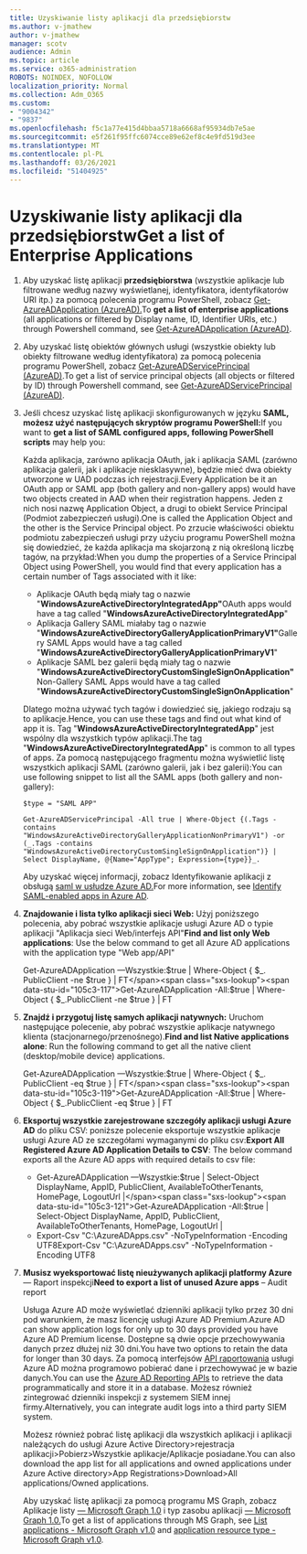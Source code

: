 ```yaml
---
title: Uzyskiwanie listy aplikacji dla przedsiębiorstw
ms.author: v-jmathew
author: v-jmathew
manager: scotv
audience: Admin
ms.topic: article
ms.service: o365-administration
ROBOTS: NOINDEX, NOFOLLOW
localization_priority: Normal
ms.collection: Adm_O365
ms.custom:
- "9004342"
- "9837"
ms.openlocfilehash: f5c1a77e415d4bbaa5718a6668af95934db7e5ae
ms.sourcegitcommit: e5f261f95ffc6074cce89e62ef8c4e9fd519d3ee
ms.translationtype: MT
ms.contentlocale: pl-PL
ms.lasthandoff: 03/26/2021
ms.locfileid: "51404925"
---
```

# <a name="get-a-list-of-enterprise-applications"></a><span data-ttu-id="105c3-102">Uzyskiwanie listy aplikacji dla przedsiębiorstw</span><span class="sxs-lookup"><span data-stu-id="105c3-102">Get a list of Enterprise Applications</span></span>

1. <span data-ttu-id="105c3-103">Aby uzyskać listę aplikacji **przedsiębiorstwa** (wszystkie aplikacje lub filtrowane według nazwy wyświetlanej, identyfikatora, identyfikatorów URI itp.) za pomocą polecenia programu PowerShell, zobacz [Get-AzureADApplication (AzureAD).](https://docs.microsoft.com/powershell/module/azuread/get-azureadapplication)</span><span class="sxs-lookup"><span data-stu-id="105c3-103">To **get a list of enterprise applications** (all applications or filtered by Display name, ID, Identifier URIs, etc.) through Powershell command, see [Get-AzureADApplication (AzureAD)](https://docs.microsoft.com/powershell/module/azuread/get-azureadapplication).</span></span>
2. <span data-ttu-id="105c3-104">Aby uzyskać listę obiektów głównych usługi (wszystkie obiekty lub obiekty filtrowane według identyfikatora) za pomocą polecenia programu PowerShell, zobacz [Get-AzureADServicePrincipal (AzureAD)](https://docs.microsoft.com/powershell/module/azuread/get-azureadserviceprincipal).</span><span class="sxs-lookup"><span data-stu-id="105c3-104">To get a list of service principal objects (all objects or filtered by ID) through Powershell command, see [Get-AzureADServicePrincipal (AzureAD)](https://docs.microsoft.com/powershell/module/azuread/get-azureadserviceprincipal).</span></span>
3. <span data-ttu-id="105c3-105">Jeśli chcesz uzyskać listę aplikacji skonfigurowanych w języku **SAML, możesz użyć następujących skryptów programu PowerShell:**</span><span class="sxs-lookup"><span data-stu-id="105c3-105">If you want to **get a list of SAML configured apps, following PowerShell scripts** may help you:</span></span>

    <span data-ttu-id="105c3-106">Każda aplikacja, zarówno aplikacja OAuth, jak i aplikacja SAML (zarówno aplikacja galerii, jak i aplikacje niesklasywne), będzie mieć dwa obiekty utworzone w UAD podczas ich rejestracji.</span><span class="sxs-lookup"><span data-stu-id="105c3-106">Every Application be it an OAuth app or SAML app (both gallery and non-gallery apps) would have two objects created in AAD when their registration happens.</span></span> <span data-ttu-id="105c3-107">Jeden z nich nosi nazwę Application Object, a drugi to obiekt Service Principal (Podmiot zabezpieczeń usługi).</span><span class="sxs-lookup"><span data-stu-id="105c3-107">One is called the Application Object and the other is the Service Principal object.</span></span> <span data-ttu-id="105c3-108">Po zrzucie właściwości obiektu podmiotu zabezpieczeń usługi przy użyciu programu PowerShell można się dowiedzieć, że każda aplikacja ma skojarzoną z nią określoną liczbę tagów, na przykład:</span><span class="sxs-lookup"><span data-stu-id="105c3-108">When you dump the properties of a Service Principal Object using PowerShell, you would find that every application has a certain number of Tags associated with it like:</span></span>

    - <span data-ttu-id="105c3-109">Aplikacje OAuth będą miały tag o nazwie "**WindowsAzureActiveDirectoryIntegratedApp"**</span><span class="sxs-lookup"><span data-stu-id="105c3-109">OAuth apps would have a tag called "**WindowsAzureActiveDirectoryIntegratedApp**"</span></span>
    - <span data-ttu-id="105c3-110">Aplikacja Gallery SAML miałaby tag o nazwie "**WindowsAzureActiveDirectoryGalleryApplicationPrimaryV1"**</span><span class="sxs-lookup"><span data-stu-id="105c3-110">Gallery SAML Apps would have a tag called "**WindowsAzureActiveDirectoryGalleryApplicationPrimaryV1**"</span></span>
    - <span data-ttu-id="105c3-111">Aplikacje SAML bez galerii będą miały tag o nazwie "**WindowsAzureActiveDirectoryCustomSingleSignOnApplication"**</span><span class="sxs-lookup"><span data-stu-id="105c3-111">Non-Gallery SAML Apps would have a tag called "**WindowsAzureActiveDirectoryCustomSingleSignOnApplication**"</span></span>

    <span data-ttu-id="105c3-112">Dlatego można używać tych tagów i dowiedzieć się, jakiego rodzaju są to aplikacje.</span><span class="sxs-lookup"><span data-stu-id="105c3-112">Hence, you can use these tags and find out what kind of app it is.</span></span> <span data-ttu-id="105c3-113">Tag "**WindowsAzureActiveDirectoryIntegratedApp**" jest wspólny dla wszystkich typów aplikacji.</span><span class="sxs-lookup"><span data-stu-id="105c3-113">The tag "**WindowsAzureActiveDirectoryIntegratedApp**" is common to all types of apps.</span></span> <span data-ttu-id="105c3-114">Za pomocą następującego fragmentu można wyświetlić listę wszystkich aplikacji SAML (zarówno galerii, jak i bez galerii):</span><span class="sxs-lookup"><span data-stu-id="105c3-114">You can use following snippet to list all the SAML apps (both gallery and non-gallery):</span></span>

    `$type = "SAML APP"`

    `Get-AzureADServicePrincipal -All true | Where-Object {(.Tags -contains "WindowsAzureActiveDirectoryGalleryApplicationNonPrimaryV1") -or (_.Tags -contains "WindowsAzureActiveDirectoryCustomSingleSignOnApplication")} | Select DisplayName, @{Name="AppType"; Expression={type}}_.`

    <span data-ttu-id="105c3-115">Aby uzyskać więcej informacji, zobacz Identyfikowanie aplikacji z obsługą [saml w usłudze Azure AD.](https://docs.microsoft.com/answers/questions/24259/identify-saml-enabled-apps-in-azure-ad.html)</span><span class="sxs-lookup"><span data-stu-id="105c3-115">For more information, see [Identify SAML-enabled apps in Azure AD](https://docs.microsoft.com/answers/questions/24259/identify-saml-enabled-apps-in-azure-ad.html).</span></span>

4. <span data-ttu-id="105c3-116">**Znajdowanie i lista tylko aplikacji sieci Web:** Użyj poniższego polecenia, aby pobrać wszystkie aplikacje usługi Azure AD o typie aplikacji "Aplikacja sieci Web/interfejs API"</span><span class="sxs-lookup"><span data-stu-id="105c3-116">**Find and list only Web applications**: Use the below command to get all Azure AD applications with the application type "Web app/API"</span></span>

    <span data-ttu-id="105c3-117">Get-AzureADApplication —Wszystkie:$true | Where-Object { $_. PublicClient -ne $true } | FT</span><span class="sxs-lookup"><span data-stu-id="105c3-117">Get-AzureADApplication -All:$true | Where-Object { $_.PublicClient -ne $true } | FT</span></span>
5. <span data-ttu-id="105c3-118">**Znajdź i przygotuj listę samych aplikacji natywnych:** Uruchom następujące polecenie, aby pobrać wszystkie aplikacje natywnego klienta (stacjonarnego/przenośnego).</span><span class="sxs-lookup"><span data-stu-id="105c3-118">**Find and list Native applications alone**: Run the following command to get all the native client (desktop/mobile device) applications.</span></span>

    <span data-ttu-id="105c3-119">Get-AzureADApplication —Wszystkie:$true | Where-Object { $_. PublicClient -eq $true } | FT</span><span class="sxs-lookup"><span data-stu-id="105c3-119">Get-AzureADApplication -All:$true | Where-Object { $_.PublicClient -eq $true } | FT</span></span>
6. <span data-ttu-id="105c3-120">**Eksportuj wszystkie zarejestrowane szczegóły aplikacji usługi Azure AD** do pliku CSV: poniższe polecenie eksportuje wszystkie aplikacje usługi Azure AD ze szczegółami wymaganymi do pliku csv:</span><span class="sxs-lookup"><span data-stu-id="105c3-120">**Export All Registered Azure AD Application Details to CSV**: The below command exports all the Azure AD apps with required details to csv file:</span></span>

    - <span data-ttu-id="105c3-121">Get-AzureADApplication —Wszystkie:$true | Select-Object DisplayName, AppID, PublicClient, AvailableToOtherTenants, HomePage, LogoutUrl |</span><span class="sxs-lookup"><span data-stu-id="105c3-121">Get-AzureADApplication -All:$true | Select-Object DisplayName, AppID, PublicClient, AvailableToOtherTenants, HomePage, LogoutUrl |</span></span>
    - <span data-ttu-id="105c3-122">Export-Csv "C:\AzureADApps.csv" -NoTypeInformation -Encoding UTF8</span><span class="sxs-lookup"><span data-stu-id="105c3-122">Export-Csv "C:\AzureADApps.csv" -NoTypeInformation -Encoding UTF8</span></span>

7. <span data-ttu-id="105c3-123">**Musisz wyeksportować listę nieużywanych aplikacji platformy Azure** — Raport inspekcji</span><span class="sxs-lookup"><span data-stu-id="105c3-123">**Need to export a list of unused Azure apps** – Audit report</span></span>

    <span data-ttu-id="105c3-124">Usługa Azure AD może wyświetlać dzienniki aplikacji tylko przez 30 dni pod warunkiem, że masz licencję usługi Azure AD Premium.</span><span class="sxs-lookup"><span data-stu-id="105c3-124">Azure AD can show application logs for only up to 30 days provided you have Azure AD Premium license.</span></span>
    <span data-ttu-id="105c3-125">Dostępne są dwie opcje przechowywania danych przez dłużej niż 30 dni.</span><span class="sxs-lookup"><span data-stu-id="105c3-125">You have two options to retain the data for longer than 30 days.</span></span> <span data-ttu-id="105c3-126">Za pomocą interfejsów [API raportowania](https://docs.microsoft.com/azure/active-directory/reports-monitoring/concept-reporting-api) usługi Azure AD można programowo pobierać dane i przechowywać je w bazie danych.</span><span class="sxs-lookup"><span data-stu-id="105c3-126">You can use the [Azure AD Reporting APIs](https://docs.microsoft.com/azure/active-directory/reports-monitoring/concept-reporting-api) to retrieve the data programmatically and store it in a database.</span></span> <span data-ttu-id="105c3-127">Możesz również zintegrować dzienniki inspekcji z systemem SIEM innej firmy.</span><span class="sxs-lookup"><span data-stu-id="105c3-127">Alternatively, you can integrate audit logs into a third party SIEM system.</span></span>

    <span data-ttu-id="105c3-128">Możesz również pobrać listę aplikacji dla wszystkich aplikacji i aplikacji należących do usługi Azure Active Directory>rejestracja aplikacji>Pobierz>Wszystkie aplikacje/Aplikacje posiadane.</span><span class="sxs-lookup"><span data-stu-id="105c3-128">You can also download the app list for all applications and owned applications under Azure Active directory>App Registrations>Download>All applications/Owned applications.</span></span>

    <span data-ttu-id="105c3-129">Aby uzyskać listę aplikacji za pomocą programu MS Graph, zobacz Aplikacje listy [— Microsoft Graph 1.0](https://docs.microsoft.com/graph/api/application-list) i typ zasobu aplikacji [— Microsoft Graph 1.0.](https://docs.microsoft.com/graph/api/resources/application)</span><span class="sxs-lookup"><span data-stu-id="105c3-129">To get a list of applications through MS Graph, see [List applications - Microsoft Graph v1.0](https://docs.microsoft.com/graph/api/application-list) and [application resource type - Microsoft Graph v1.0](https://docs.microsoft.com/graph/api/resources/application).</span></span>
